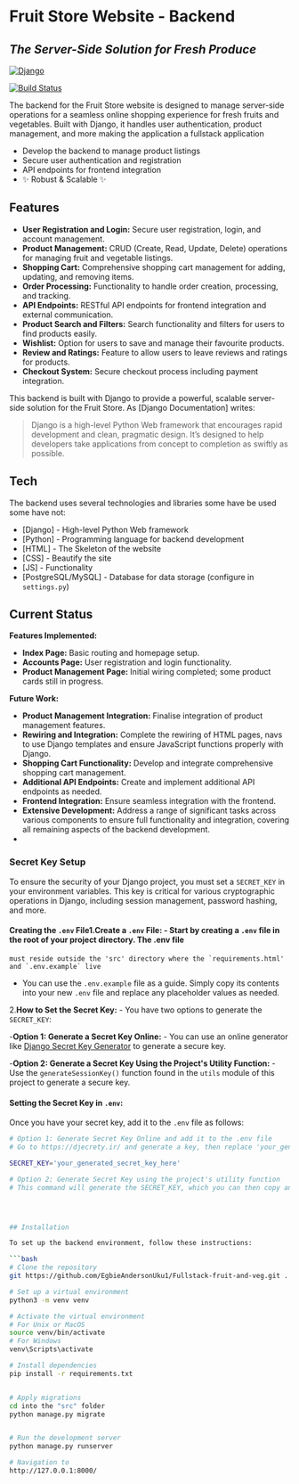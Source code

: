 # Fruit Store Website - Backend

## _The Server-Side Solution for Fresh Produce_

[![Django](https://www.djangoproject.com/m/img/logos/django-logo-negative.png)](https://www.djangoproject.com/)

[![Build Status](https://travis-ci.org/yourusername/fruit-store-backend.svg?branch=main)](https://travis-ci.org/yourusername/fruit-store-backend)

The backend for the Fruit Store website is designed to manage server-side operations for a seamless online shopping experience for fresh fruits and vegetables. Built with Django, it handles user authentication, product management, and more making the application a fullstack application

- Develop the backend to manage product listings
- Secure user authentication and registration
- API endpoints for frontend integration
- ✨ Robust & Scalable ✨

## Features

- **User Registration and Login:** Secure user registration, login, and account management.
- **Product Management:** CRUD (Create, Read, Update, Delete) operations for managing fruit and vegetable listings.
- **Shopping Cart:** Comprehensive shopping cart management for adding, updating, and removing items.
- **Order Processing:** Functionality to handle order creation, processing, and tracking.
- **API Endpoints:** RESTful API endpoints for frontend integration and external communication.
- **Product Search and Filters:** Search functionality and filters for users to find products easily.
- **Wishlist:** Option for users to save and manage their favourite products.
- **Review and Ratings:** Feature to allow users to leave reviews and ratings for products.
- **Checkout System:** Secure checkout process including payment integration.


This backend is built with Django to provide a powerful, scalable server-side solution for the Fruit Store. As [Django Documentation] writes:

> Django is a high-level Python Web framework that encourages rapid development and clean, pragmatic design. It’s designed to help developers take applications from concept to completion as swiftly as possible.



## Tech

The backend uses several technologies and libraries some have be used some have not:

- [Django] - High-level Python Web framework
- [Python] - Programming language for backend development
- [HTML] - The Skeleton of the website
- [CSS] - Beautify the site
- [JS] - Functionality
- [PostgreSQL/MySQL] - Database for data storage (configure in `settings.py`)

## Current Status

**Features Implemented:**

- **Index Page:** Basic routing and homepage setup.
- **Accounts Page:** User registration and login functionality.
- **Product Management Page:** Initial wiring completed; some product cards still in progress.

**Future Work:**

- **Product Management Integration:** Finalise integration of product management features.
- **Rewiring and Integration:** Complete the rewiring of HTML pages, navs to use Django templates and ensure JavaScript functions properly with Django.
- **Shopping Cart Functionality:** Develop and integrate comprehensive shopping cart management.
- **Additional API Endpoints:** Create and implement additional API endpoints as needed.
- **Frontend Integration:** Ensure seamless integration with the frontend.
- **Extensive Development:** Address a range of significant tasks across various components to ensure full functionality and integration, covering all remaining aspects of the backend development.
- 



### Secret Key Setup

To ensure the security of your Django project, you must set a `SECRET_KEY` in your environment variables. This key is critical for various cryptographic operations in Django, including session management, password hashing, and more.

#### Creating the `.env` File1.**Create a `.env` File:**   - Start by creating a `.env` file in the root of your project directory. The .env file
    must reside outside the 'src' directory where the `requirements.html' and `.env.example` live

   - You can use the `.env.example` file as a guide. Simply copy its contents into your new `.env` file and replace any placeholder values as needed.

2.**How to Set the Secret Key:**   - You have two options to generate the `SECRET_KEY`:

   -**Option 1: Generate a Secret Key Online:**     - You can use an online generator like [Django Secret Key Generator](https://djecrety.ir/) to generate a secure key.

   -**Option 2: Generate a Secret Key Using the Project's Utility Function:**     - Use the `generateSessionKey()` function found in the `utils` module of this project to generate a secure key.

#### Setting the Secret Key in `.env`:

Once you have your secret key, add it to the `.env` file as follows:

```bash
# Option 1: Generate Secret Key Online and add it to the .env file
# Go to https://djecrety.ir/ and generate a key, then replace 'your_generated_secret_key_here' below

SECRET_KEY='your_generated_secret_key_here'

# Option 2: Generate Secret Key using the project's utility function
# This command will generate the SECRET_KEY, which you can then copy and paste into the .env file




## Installation

To set up the backend environment, follow these instructions:

```bash
# Clone the repository
git https://github.com/EgbieAndersonUku1/Fullstack-fruit-and-veg.git . 

# Set up a virtual environment
python3 -m venv venv

# Activate the virtual environment
# For Unix or MacOS
source venv/bin/activate
# For Windows
venv\Scripts\activate

# Install dependencies
pip install -r requirements.txt


# Apply migrations
cd into the "src" folder
python manage.py migrate


# Run the development server
python manage.py runserver

# Navigation to 
http://127.0.0.1:8000/
```


